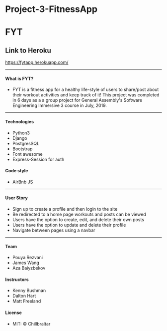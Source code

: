# Project-3-FitnessApp

# FYT

## Link to Heroku
https://fytapp.herokuapp.com/

-------------------------------------------
#### What is FYT?

- FYT is a fitness app for a healthy life-style of users to share/post about their workout activities and keep track of it! This project was completed in 6 days as a a group project for General Assembly's Software Engineering Immersive 3 course in July, 2019.

-------------------------------------------

#### Technologies 
- Python3
- Django
- PostgresSQL
- Bootstrap 
- Font awesome
- Express-Session for auth

#### Code style
- AirBnb JS

-----------------------------------------------------------------------------------
#### User Story
- Sign up to create a profile and then login to the site
- Be redirected to a home page workouts and posts can be viewed
- Users have the option to create, edit, and delete their own posts
- Users have the option to update and delete their profile
- Navigate between pages using a navbar


-------------------------------------------------------------------------------------------

#### Team
- Pouya Rezvani
- James Wang
- Aza Baiyzbekov

#### Instructors
- Kenny Bushman
- Dalton Hart
- Matt Freeland

#### License
- MIT: © Chillbraltar

